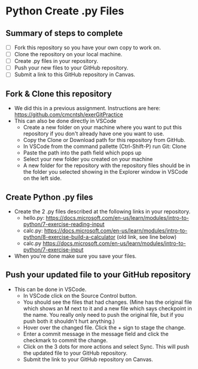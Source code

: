 # Python Create .py Files

## Summary of steps to complete

- [ ] Fork this repository so you have your own copy to work on.
- [ ] Clone the repository on your local machine. 
- [ ] Create .py files in your repository.
- [ ] Push your new files to your GitHub repository.
- [ ] Submit a link to this GitHub repository in Canvas.

## Fork & Clone this repository

* We did this in a previous assignment. Instructions are here: https://github.com/cmcntsh/exerGitPractice
* This can also be done directly in VSCode
  * Create a new folder on your machine where you want to put this repository if you don't already have one you want to use.
  * Copy the Clone or Download path for this repository from GitHub.
  * In VSCode from the command pallette (Ctrl-Shift-P) run Git: Clone
  * Paste the path into the path field which pops up
  * Select your new folder you created on your machine
  * A new folder for the repository with the repository files should be in the folder you selected showing in the Explorer window in VSCode on the left side.

## Create Python .py files

* Create the 2 .py files described at the following links in your repository.
  * hello.py: https://docs.microsoft.com/en-us/learn/modules/intro-to-python/7-exercise-reading-input
  * calc.py: https://docs.microsoft.com/en-us/learn/modules/intro-to-python/8-exercise-build-a-calculator (old link, see line below)
  * calc.py https://docs.microsoft.com/en-us/learn/modules/intro-to-python/7-exercise-input
* When you're done make sure you save your files.

## Push your updated file to your GitHub repository

* This can be done in VSCode.
  * In VSCode click on the Source Control button.
  * You should see the files that had changes. (Mine has the original file which shows an M next to it and a new file which says checkpoint in the name. You really only need to push the original file, but if you push both it shouldn't hurt anything.)
  * Hover over the changed file. Click the + sign to stage the change.
  * Enter a commit message in the message field and click the checkmark to commit the change.
  * Click on the 3 dots for more actions and select Sync. This will push the updated file to your GitHub repository.
  * Submit the link to your GitHub repository on Canvas.
